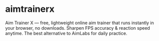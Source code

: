 # aimtrainerx
Aim Trainer X — free, lightweight online aim trainer that runs instantly in your browser, no downloads. Sharpen FPS accuracy &amp; reaction speed anytime. The best alternative to AimLabs for daily practice.

